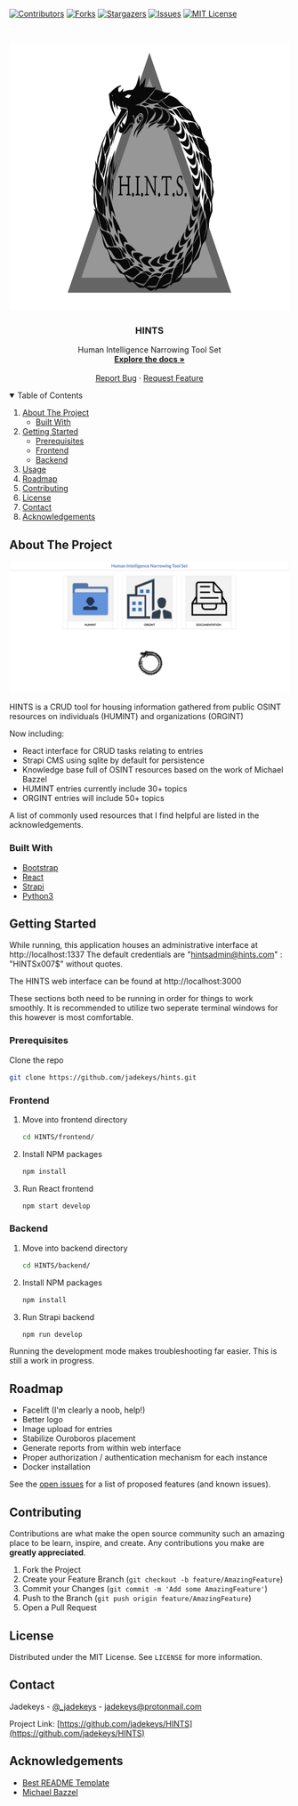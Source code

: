<!-- PROJECT SHIELDS -->
<!--
*** I'm using markdown "reference style" links for readability.
*** Reference links are enclosed in brackets [ ] instead of parentheses ( ).
*** See the bottom of this document for the declaration of the reference variables
*** for contributors-url, forks-url, etc. This is an optional, concise syntax you may use.
*** https://www.markdownguide.org/basic-syntax/#reference-style-links
-->
[![Contributors][contributors-shield]][contributors-url]
[![Forks][forks-shield]][forks-url]
[![Stargazers][stars-shield]][stars-url]
[![Issues][issues-shield]][issues-url]
[![MIT License][license-shield]][license-url]



<!-- PROJECT LOGO -->
<br />
<p align="center">
  <a href="https://github.com/jadekeys/HINTS">
    <img src="images/hints.png" alt="hints" width="800" height="480">
  </a>

  <h3 align="center">HINTS</h3>

  <p align="center">
    Human Intelligence Narrowing Tool Set
    <br />
    <a href="https://github.com/jadekeys/HINTS"><strong>Explore the docs »</strong></a>
    <br />
    <br />
    <a href="https://github.com/jadekeys/HINTS/issues">Report Bug</a>
    ·
    <a href="https://github.com/jadekeys/HINTS/issues">Request Feature</a>
  </p>
</p>



<!-- TABLE OF CONTENTS -->
<details open="open">
  <summary>Table of Contents</summary>
  <ol>
    <li>
      <a href="#about-the-project">About The Project</a>
      <ul>
        <li><a href="#built-with">Built With</a></li>
      </ul>
    </li>
    <li>
      <a href="#getting-started">Getting Started</a>
      <ul>
        <li><a href="#prerequisites">Prerequisites</a></li>
        <li><a href="#frontend">Frontend</a></li>
        <li><a href="#backend">Backend</a></li>
      </ul>
    </li>
    <li><a href="#usage">Usage</a></li>
    <li><a href="#roadmap">Roadmap</a></li>
    <li><a href="#contributing">Contributing</a></li>
    <li><a href="#license">License</a></li>
    <li><a href="#contact">Contact</a></li>
    <li><a href="#acknowledgements">Acknowledgements</a></li>
  </ol>
</details>



<!-- ABOUT THE PROJECT -->
## About The Project

[![HINTS][product-screenshot]](https://github.com/jadekeys/HINTS)

HINTS is a CRUD tool for housing information gathered from public OSINT resources on individuals (HUMINT) and organizations (ORGINT)

Now including:
* React interface for CRUD tasks relating to entries
* Strapi CMS using sqlite by default for persistence
* Knowledge base full of OSINT resources based on the work of Michael Bazzel
* HUMINT entries currently include 30+ topics
* ORGINT entries will include 50+ topics


A list of commonly used resources that I find helpful are listed in the acknowledgements.

### Built With

* [Bootstrap](https://getbootstrap.com)
* [React](https://reactjs.org/)
* [Strapi](https://strapi.io/)
* [Python3](https://www.python.org/)



<!-- GETTING STARTED -->
## Getting Started

While running, this application houses an administrative interface at http://localhost:1337
The default credentials are "hintsadmin@hints.com" : "HINTSx007$" without quotes.

The HINTS web interface can be found at http://localhost:3000

These sections both need to be running in order for things to work smoothly. It is recommended to utilize two seperate terminal windows for this however is most comfortable. 

### Prerequisites

Clone the repo
   ```sh
   git clone https://github.com/jadekeys/hints.git
   ```

### Frontend

1. Move into frontend directory
   ```sh
   cd HINTS/frontend/
   ```
2. Install NPM packages
   ```sh
   npm install
   ```
3. Run React frontend
   ```sh
   npm start develop
   ```


### Backend

1. Move into backend directory
   ```sh
   cd HINTS/backend/
   ```
2. Install NPM packages
   ```sh
   npm install
   ```
3. Run Strapi backend
   ```sh
   npm run develop
   ```


Running the development mode makes troubleshooting far easier. This is still a work in progress.


<!-- ROADMAP -->
## Roadmap

* Facelift (I'm clearly a noob, help!)
* Better logo
* Image upload for entries
* Stabilize Ouroboros placement
* Generate reports from within web interface
* Proper authorization / authentication mechanism for each instance
* Docker installation


See the [open issues](https://github.com/jadekeys/HINTS/issues) for a list of proposed features (and known issues).



<!-- CONTRIBUTING -->
## Contributing

Contributions are what make the open source community such an amazing place to be learn, inspire, and create. Any contributions you make are **greatly appreciated**.

1. Fork the Project
2. Create your Feature Branch (`git checkout -b feature/AmazingFeature`)
3. Commit your Changes (`git commit -m 'Add some AmazingFeature'`)
4. Push to the Branch (`git push origin feature/AmazingFeature`)
5. Open a Pull Request



<!-- LICENSE -->
## License

Distributed under the MIT License. See `LICENSE` for more information.



<!-- CONTACT -->
## Contact

Jadekeys - [@_jadekeys](https://twitter.com/_jadekeys) - jadekeys@protonmail.com

Project Link: [https://github.com/jadekeys/HINTS](https://github.com/jadekeys/HINTS)



<!-- ACKNOWLEDGEMENTS -->
## Acknowledgements
* [Best README Template](https://github.com/othneildrew/Best-README-Template)
* [Michael Bazzel](https://inteltechniques.com/index.html)



<!-- MARKDOWN LINKS & IMAGES -->
<!-- https://www.markdownguide.org/basic-syntax/#reference-style-links -->
[contributors-shield]: https://img.shields.io/github/contributors/jadekeys/HINTS.svg?style=for-the-badge
[contributors-url]: https://github.com/jadekeys/HINTS/graphs/contributors
[forks-shield]: https://img.shields.io/github/forks/jadekeys/HINTS.svg?style=for-the-badge
[forks-url]: https://github.com/jadekeys/HINTS/network/members
[stars-shield]: https://img.shields.io/github/stars/jadekeys/HINTS.svg?style=for-the-badge
[stars-url]: https://github.com/jadekeys/HINTS/stargazers
[issues-shield]: https://img.shields.io/github/issues/jadekeys/HINTS.svg?style=for-the-badge
[issues-url]: https://github.com/jadekeys/HINTS/issues
[license-shield]: https://img.shields.io/github/license/jadekeys/HINTS.svg?style=for-the-badge
[license-url]: https://github.com/jadekeys/HINTS/blob/master/LICENSE.txt
[product-screenshot]: images/home.png
